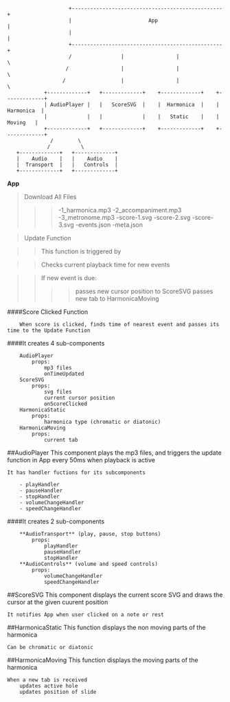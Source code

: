 

```
                    +-------------------------------------------------+
                    |                         App                     |
                    |                                                 |
                    +-------------------------------------------------+
                    /                |                 |              \
                   /                 |                 |               \
                  /                  |                 |                \
            +-------------+   +-------------+    +-------------+    +-------------+ 
            | AudioPlayer |   |   ScoreSVG  |    |  Harmonica  |    |  Harmonica  |
            |             |   |             |    |   Static    |    |    Moving   |
            +-------------+   +-------------+    +-------------+    +-------------+
              /        \       
             /          \
   +-------------+   +-------------+    
   |    Audio    |   |    Audio    |   
   |  Transport  |   |   Controls  |   
   +-------------+   +-------------+   

```

**App**
>Download All Files
>>>-1_harmonica.mp3
>>>-2_accompaniment.mp3
>>>-3_metronome.mp3
>>>-score-1.svg
>>>-score-2.svg
>>>-score-3.svg
>>>-events.json
>>>-meta.json

>Update Function

>>This function is triggered by <AudioPlayer>

>>Checks current playback time for new events

>>If new event is due:
>>>>passes new cursor position to ScoreSVG
>>>>passes new tab to HarmonicaMoving

####Score Clicked Function

        When score is clicked, finds time of nearest event and passes its time to the Update Function

####It creates 4 sub-components

        AudioPlayer
            props:
                mp3 files
                onTimeUpdated
        ScoreSVG
            props:
                svg files
                current cursor position
                onScoreClicked
        HarmonicaStatic 
            props:
                harmonica type (chromatic or diatonic)
        HarmonicaMoving
            props:
                current tab

##AudioPlayer
    This component plays the mp3 files, and triggers the update function in App every 50ms when playback is active

    It has handler fuctions for its subcomponents

        - playHandler
        - pauseHandler
        - stopHandler
        - volumeChangeHandler
        - speedChangeHandler

####It creates 2 sub-components

        **AudioTransport** (play, pause, stop buttons)
            props:
                playHandler
                pauseHandler
                stopHandler
        **AudioControls** (volume and speed controls)
            props:
                volumeChangeHandler
                speedChangeHandler

##ScoreSVG
    This component displays the current score SVG and draws the cursor at the given cuurent position

    It notifies App when user clicked on a note or rest   

##HarmonicaStatic
    This function displays the non moving parts of the harmonica

    Can be chromatic or diatonic

##HarmonicaMoving
    This function displays the moving parts of the harmonica

    When a new tab is received
        updates active hole
        updates position of slide 